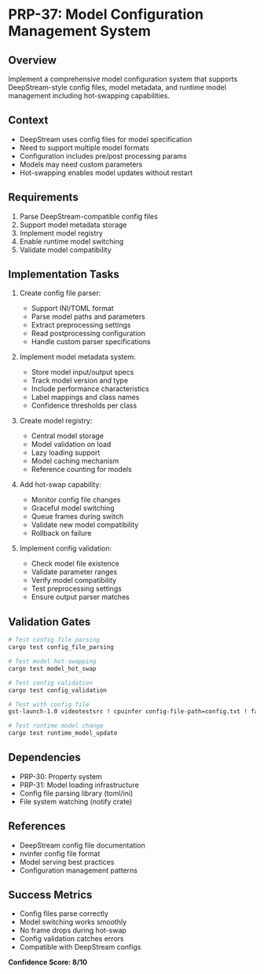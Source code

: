 # PRP-37: Model Configuration Management System

## Overview
Implement a comprehensive model configuration system that supports DeepStream-style config files, model metadata, and runtime model management including hot-swapping capabilities.

## Context
- DeepStream uses config files for model specification
- Need to support multiple model formats
- Configuration includes pre/post processing params
- Models may need custom parameters
- Hot-swapping enables model updates without restart

## Requirements
1. Parse DeepStream-compatible config files
2. Support model metadata storage
3. Implement model registry
4. Enable runtime model switching
5. Validate model compatibility

## Implementation Tasks
1. Create config file parser:
   - Support INI/TOML format
   - Parse model paths and parameters
   - Extract preprocessing settings
   - Read postprocessing configuration
   - Handle custom parser specifications

2. Implement model metadata system:
   - Store model input/output specs
   - Track model version and type
   - Include performance characteristics
   - Label mappings and class names
   - Confidence thresholds per class

3. Create model registry:
   - Central model storage
   - Model validation on load
   - Lazy loading support
   - Model caching mechanism
   - Reference counting for models

4. Add hot-swap capability:
   - Monitor config file changes
   - Graceful model switching
   - Queue frames during switch
   - Validate new model compatibility
   - Rollback on failure

5. Implement config validation:
   - Check model file existence
   - Validate parameter ranges
   - Verify model compatibility
   - Test preprocessing settings
   - Ensure output parser matches

## Validation Gates
```bash
# Test config file parsing
cargo test config_file_parsing

# Test model hot-swapping
cargo test model_hot_swap

# Test config validation
cargo test config_validation

# Test with config file
gst-launch-1.0 videotestsrc ! cpuinfer config-file-path=config.txt ! fakesink

# Test runtime model change
cargo test runtime_model_update
```

## Dependencies
- PRP-30: Property system
- PRP-31: Model loading infrastructure
- Config file parsing library (toml/ini)
- File system watching (notify crate)

## References
- DeepStream config file documentation
- nvinfer config file format
- Model serving best practices
- Configuration management patterns

## Success Metrics
- Config files parse correctly
- Model switching works smoothly
- No frame drops during hot-swap
- Config validation catches errors
- Compatible with DeepStream configs

**Confidence Score: 8/10**